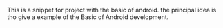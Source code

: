 This is a snippet for project with the basic of android. the principal idea is tho give a example of the Basic of Android development. 
